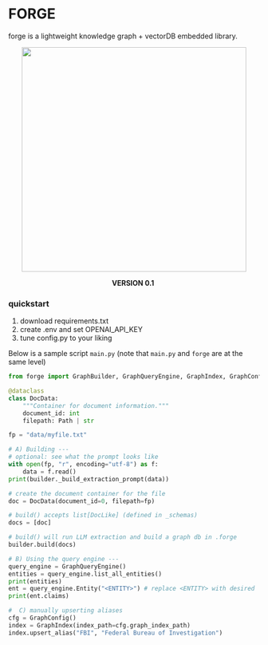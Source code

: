 # FORGE

forge is a lightweight knowledge graph + vectorDB embedded library.

<p align="center">
  <img src="https://github.com/arca-research/forge/blob/main/forge/forge.png" width="450"/>
</p>
<p align="center">
        <b>VERSION 0.1</b>&nbsp
<br>

### quickstart

1. download requirements.txt
2. create .env and set OPENAI_API_KEY
3. tune config.py to your liking

Below is a sample script `main.py` (note that `main.py` and `forge` are at the same level)

```python
from forge import GraphBuilder, GraphQueryEngine, GraphIndex, GraphConfig

@dataclass
class DocData:
    """Container for document information."""
    document_id: int
    filepath: Path | str

fp = "data/myfile.txt"

# A) Building ---
# optional: see what the prompt looks like
with open(fp, "r", encoding="utf-8") as f:
    data = f.read()
print(builder._build_extraction_prompt(data))

# create the document container for the file
doc = DocData(document_id=0, filepath=fp)

# build() accepts list[DocLike] (defined in _schemas)
docs = [doc]

# build() will run LLM extraction and build a graph db in .forge
builder.build(docs)

# B) Using the query engine ---
query_engine = GraphQueryEngine()
entities = query_engine.list_all_entities()
print(entities)
ent = query_engine.Entity("<ENTITY>") # replace <ENTITY> with desired
print(ent.claims)

#  C) manually upserting aliases
cfg = GraphConfig()
index = GraphIndex(index_path=cfg.graph_index_path)
index.upsert_alias("FBI", "Federal Bureau of Investigation")
```
